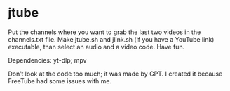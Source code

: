 # jtube
Put the channels where you want to grab the last two videos in the channels.txt file. Make jtube.sh and jlink.sh (if you have a YouTube link) executable, than select an audio and a video code. Have fun.

Dependencies: yt-dlp; mpv

Don’t look at the code too much; it was made by GPT. I created it because FreeTube had some issues with me.

